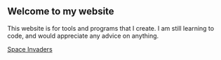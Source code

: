 ## Welcome to my website

This website is for tools and programs that I create. I am still learning to code, and would appreciate any advice on anything.

[Space Invaders](https://euxech.github.io/space-invaders)
